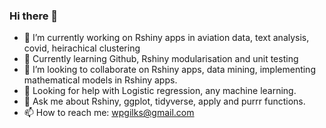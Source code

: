 ### Hi there 👋

<!-- comments in here -->
<!-- **willgilks/willgilks** is a ✨ _special_ ✨ repository because its `README.md` (this file) appears on your GitHub profile. -->

<!--Here are some ideas to get you started:-->

- 🔭 I’m currently working on Rshiny apps in aviation data, text analysis, covid, heirachical clustering
- 🌱 Currently learning Github, Rshiny modularisation and unit testing
- 👯 I’m looking to collaborate on Rshiny apps, data mining, implementing mathematical models in Rshiny apps.
- 🤔 Looking for help with Logistic regression, any machine learning.
- 💬 Ask me about Rshiny, ggplot, tidyverse, apply and purrr functions.
- 📫 How to reach me: wpgilks@gmail.com
